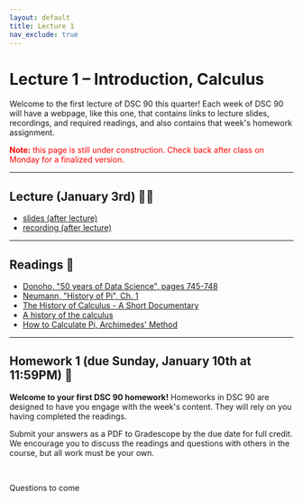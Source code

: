 ```yaml
---
layout: default
title: Lecture 1
nav_exclude: true
---
```


# Lecture 1 – Introduction, Calculus

Welcome to the first lecture of DSC 90 this quarter! Each week of DSC 90 will have a webpage, like this one, that contains links to lecture slides, recordings, and required readings, and also contains that week's homework assignment.

<span style="color:red;"><b>Note:</b> this page is still under construction. Check back after class on Monday for a finalized version.</span>

---


## Lecture (January 3rd) 👨‍🏫

- [slides (after lecture)](#)
- [recording (after lecture)](#)

---

## Readings 📖

- [Donoho, "50 years of Data Science", pages 745-748](https://www.tandfonline.com/doi/pdf/10.1080/10618600.2017.1384734)
- [Neumann, "History of Pi", Ch. 1](../../../resources/readings/lec01/history-of-pi-neumann-chapter-1.pdf)
- [The History of Calculus - A Short Documentary](https://www.youtube.com/watch?v=6wb60tcilMQ)
- [A history of the calculus](https://mathshistory.st-andrews.ac.uk/HistTopics/The_rise_of_calculus/)
- [How to Calculate Pi, Archimedes' Method](https://www.youtube.com/watch?v=DLZMZ-CT7YU)

---

## Homework 1 (due Sunday, January 10th at 11:59PM) 📝

**Welcome to your first DSC 90 homework!** Homeworks in DSC 90 are designed to have you engage with the week's content. They will rely on you having completed the readings.

Submit your answers as a PDF to Gradescope by the due date for full credit. We encourage you to discuss the readings and questions with others in the course, but all work must be your own.

<br>

Questions to come

<!-- ### Question 1

In "Future of Data Analysis", John Tukey stated that data analysis combines insights from four fields. What are those four fields? Based on your current understanding of statistics and data science, identify one application of data science that involves more than the field of statistics.

---

### Question 2

--- -->